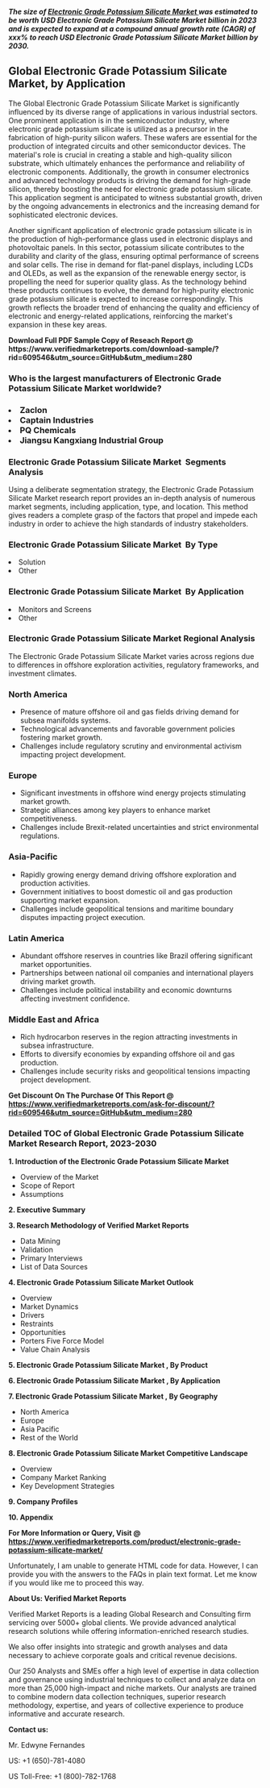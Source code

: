 <p><em><strong>The size of <a href="https://www.verifiedmarketreports.com/download-sample/?rid=609546&utm_source=GitHub&utm_medium=280" target="_blank">Electronic Grade Potassium Silicate Market </a> was estimated to be worth USD Electronic Grade Potassium Silicate Market billion in 2023 and is expected to expand at a compound annual growth rate (CAGR) of xxx% to reach USD Electronic Grade Potassium Silicate Market billion by 2030.</strong></em><br /><h2>Global Electronic Grade Potassium Silicate Market, by Application</h2><p>The Global Electronic Grade Potassium Silicate Market is significantly influenced by its diverse range of applications in various industrial sectors. One prominent application is in the semiconductor industry, where electronic grade potassium silicate is utilized as a precursor in the fabrication of high-purity silicon wafers. These wafers are essential for the production of integrated circuits and other semiconductor devices. The material's role is crucial in creating a stable and high-quality silicon substrate, which ultimately enhances the performance and reliability of electronic components. Additionally, the growth in consumer electronics and advanced technology products is driving the demand for high-grade silicon, thereby boosting the need for electronic grade potassium silicate. This application segment is anticipated to witness substantial growth, driven by the ongoing advancements in electronics and the increasing demand for sophisticated electronic devices.</p><p>Another significant application of electronic grade potassium silicate is in the production of high-performance glass used in electronic displays and photovoltaic panels. In this sector, potassium silicate contributes to the durability and clarity of the glass, ensuring optimal performance of screens and solar cells. The rise in demand for flat-panel displays, including LCDs and OLEDs, as well as the expansion of the renewable energy sector, is propelling the need for superior quality glass. As the technology behind these products continues to evolve, the demand for high-purity electronic grade potassium silicate is expected to increase correspondingly. This growth reflects the broader trend of enhancing the quality and efficiency of electronic and energy-related applications, reinforcing the market's expansion in these key areas.</p></p><p id="" class=""><strong>Download Full PDF Sample Copy of Reseach Report @ <a target="">https://www.verifiedmarketreports.com/download-sample/?rid=609546&utm_source=GitHub&utm_medium=280</a></strong></p><h3 id="" class="">Who is the largest manufacturers of&nbsp;Electronic Grade Potassium Silicate Market worldwide?</h3><h3 class=""></Li><Li>Zaclon</Li><Li> Captain Industries</Li><Li> PQ Chemicals</Li><Li> Jiangsu Kangxiang Industrial Group</h3><h3 id="" class="">Electronic Grade Potassium Silicate Market &nbsp;Segments Analysis</h3><p id="" class="">Using a deliberate segmentation strategy, the Electronic Grade Potassium Silicate Market research report provides an in-depth analysis of numerous market segments, including application, type, and location. This method gives readers a complete grasp of the factors that propel and impede each industry in order to achieve the high standards of industry stakeholders.</p><h3 id="" class="">Electronic Grade Potassium Silicate Market &nbsp;By Type</h3><p></Li><Li>Solution</Li><Li> Other</p><h3 id="" class="">Electronic Grade Potassium Silicate Market &nbsp;By Application</h3><p class=""></Li><Li>Monitors and Screens</Li><Li> Other</p><h3 id="" class="">Electronic Grade Potassium Silicate Market Regional Analysis</h3><p id="" class="">The Electronic Grade Potassium Silicate Market varies across regions due to differences in offshore exploration activities, regulatory frameworks, and investment climates.</p><h3 id="" class="">North America</h3><ul><li>Presence of mature offshore oil and gas fields driving demand for subsea manifolds systems.</li><li>Technological advancements and favorable government policies fostering market growth.</li><li>Challenges include regulatory scrutiny and environmental activism impacting project development.</li></ul><h3 id="" class="">Europe</h3><ul><li>Significant investments in offshore wind energy projects stimulating market growth.</li><li>Strategic alliances among key players to enhance market competitiveness.</li><li>Challenges include Brexit-related uncertainties and strict environmental regulations.</li></ul><h3 id="" class="">Asia-Pacific</h3><ul><li>Rapidly growing energy demand driving offshore exploration and production activities.</li><li>Government initiatives to boost domestic oil and gas production supporting market expansion.</li><li>Challenges include geopolitical tensions and maritime boundary disputes impacting project execution.</li></ul><h3 id="" class="">Latin America</h3><ul><li>Abundant offshore reserves in countries like Brazil offering significant market opportunities.</li><li>Partnerships between national oil companies and international players driving market growth.</li><li>Challenges include political instability and economic downturns affecting investment confidence.</li></ul><h3 id="" class="">Middle East and Africa</h3><ul><li>Rich hydrocarbon reserves in the region attracting investments in subsea infrastructure.</li><li>Efforts to diversify economies by expanding offshore oil and gas production.</li><li>Challenges include security risks and geopolitical tensions impacting project development.</li></ul><p id="" class=""><strong>Get Discount On The Purchase Of This Report @ <a href="https://www.verifiedmarketreports.com/ask-for-discount/?rid=609546&utm_source=GitHub&utm_medium=280" target="_blank">https://www.verifiedmarketreports.com/ask-for-discount/?rid=609546&utm_source=GitHub&utm_medium=280</a></strong></p><h3 id="" class="">Detailed TOC of Global Electronic Grade Potassium Silicate Market Research Report, 2023-2030</h3><p id="" class=""><strong>1. Introduction of the Electronic Grade Potassium Silicate Market </strong></p><ul><li>Overview of the Market</li><li>Scope of Report</li><li>Assumptions</li></ul><p id="" class=""><strong>2. Executive Summary</strong></p><p id="" class=""><strong>3. Research Methodology of Verified Market Reports</strong></p><ul><li>Data Mining</li><li>Validation</li><li>Primary Interviews</li><li>List of Data Sources</li></ul><p id="" class=""><strong>4. Electronic Grade Potassium Silicate Market Outlook</strong></p><ul><li>Overview</li><li>Market Dynamics</li><li>Drivers</li><li>Restraints</li><li>Opportunities</li><li>Porters Five Force Model</li><li>Value Chain Analysis</li></ul><p id="" class=""><strong>5. Electronic Grade Potassium Silicate Market , By Product</strong></p><p id="" class=""><strong>6. Electronic Grade Potassium Silicate Market , By Application</strong></p><p id="" class=""><strong>7. Electronic Grade Potassium Silicate Market , By Geography</strong></p><ul><li>North America</li><li>Europe</li><li>Asia Pacific</li><li>Rest of the World</li></ul><p id="" class=""><strong>8. Electronic Grade Potassium Silicate Market Competitive Landscape</strong></p><ul><li>Overview</li><li>Company Market Ranking</li><li>Key Development Strategies</li></ul><p id="" class=""><strong>9. Company Profiles</strong></p><p id="" class=""><strong>10. Appendix</strong></p><p id="" class=""><strong>For More Information or Query, Visit @ <a href="https://www.verifiedmarketreports.com/product/electronic-grade-potassium-silicate-market/" target="_blank">https://www.verifiedmarketreports.com/product/electronic-grade-potassium-silicate-market/</a></strong></p>Unfortunately, I am unable to generate HTML code for data. However, I can provide you with the answers to the FAQs in plain text format. Let me know if you would like me to proceed this way.<p id="" class=""><strong>About Us: Verified Market Reports</strong></p><p id="" class="">Verified Market Reports is a leading Global Research and Consulting firm servicing over 5000+ global clients. We provide advanced analytical research solutions while offering information-enriched research studies.</p><p id="" class="">We also offer insights into strategic and growth analyses and data necessary to achieve corporate goals and critical revenue decisions.</p><p id="" class="">Our 250 Analysts and SMEs offer a high level of expertise in data collection and governance using industrial techniques to collect and analyze data on more than 25,000 high-impact and niche markets. Our analysts are trained to combine modern data collection techniques, superior research methodology, expertise, and years of collective experience to produce informative and accurate research.</p><p id="" class=""><strong>Contact us:</strong></p><p id="" class="">Mr. Edwyne Fernandes</p><p id="" class="">US: +1 (650)-781-4080</p><p id="" class="">US Toll-Free: +1 (800)-782-1768</p>
